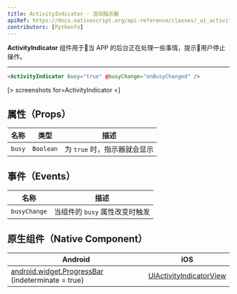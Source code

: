 ```yaml
---
title: ActivityIndicator - 活动指示器
apiRef: https://docs.nativescript.org/api-reference/classes/_ui_activity_indicator_.activityindicator
contributors: [Pythonfo]
---
```


**ActivityIndicator** 组件用于当 APP 的后台正在处理一些事情，提示用户停止操作。

---

```html
<ActivityIndicator busy="true" @busyChange="onBusyChanged" />
```

[> screenshots for=ActivityIndicator <]

## 属性（Props）

| 名称 | 类型 | 描述 |
|------|------|-------------|
| `busy` |`Boolean` | 为 `true` 时，指示器就会显示 |

## 事件（Events）

| 名称 | 描述 |
|------|-------------|
| `busyChange` | 当组件的 `busy` 属性改变时触发 |

## 原生组件（Native Component）

| Android | iOS |
|---------|-----|
| [android.widget.ProgressBar](https://developer.android.com/reference/android/widget/ProgressBar.html) (indeterminate = true) | [UIActivityIndicatorView](https://developer.apple.com/documentation/uikit/UIActivityIndicatorView) |